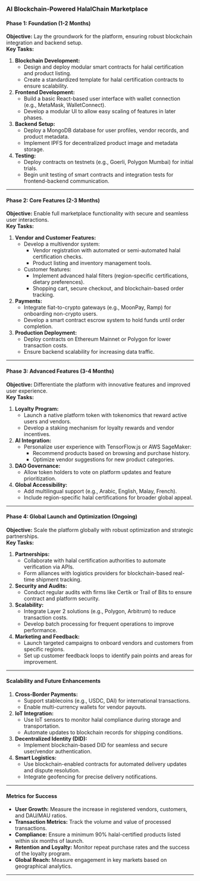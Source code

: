 ### AI Blockchain-Powered HalalChain Marketplace

#### **Phase 1: Foundation (1-2 Months)**  
**Objective:** Lay the groundwork for the platform, ensuring robust blockchain integration and backend setup.  
**Key Tasks:**  
1. **Blockchain Development:**  
   - Design and deploy modular smart contracts for halal certification and product listing.  
   - Create a standardized template for halal certification contracts to ensure scalability.  
2. **Frontend Development:**  
   - Build a basic React-based user interface with wallet connection (e.g., MetaMask, WalletConnect).  
   - Develop a modular UI to allow easy scaling of features in later phases.  
3. **Backend Setup:**  
   - Deploy a MongoDB database for user profiles, vendor records, and product metadata.  
   - Implement IPFS for decentralized product image and metadata storage.  
4. **Testing:**  
   - Deploy contracts on testnets (e.g., Goerli, Polygon Mumbai) for initial trials.  
   - Begin unit testing of smart contracts and integration tests for frontend-backend communication.  

---

#### **Phase 2: Core Features (2-3 Months)**  
**Objective:** Enable full marketplace functionality with secure and seamless user interactions.  
**Key Tasks:**  
1. **Vendor and Customer Features:**  
   - Develop a multivendor system:  
     - Vendor registration with automated or semi-automated halal certification checks.  
     - Product listing and inventory management tools.  
   - Customer features:  
     - Implement advanced halal filters (region-specific certifications, dietary preferences).  
     - Shopping cart, secure checkout, and blockchain-based order tracking.  
2. **Payments:**  
   - Integrate fiat-to-crypto gateways (e.g., MoonPay, Ramp) for onboarding non-crypto users.  
   - Develop a smart contract escrow system to hold funds until order completion.  
3. **Production Deployment:**  
   - Deploy contracts on Ethereum Mainnet or Polygon for lower transaction costs.  
   - Ensure backend scalability for increasing data traffic.  

---

#### **Phase 3: Advanced Features (3-4 Months)**  
**Objective:** Differentiate the platform with innovative features and improved user experience.  
**Key Tasks:**  
1. **Loyalty Program:**  
   - Launch a native platform token with tokenomics that reward active users and vendors.  
   - Develop a staking mechanism for loyalty rewards and vendor incentives.  
2. **AI Integration:**  
   - Personalize user experience with TensorFlow.js or AWS SageMaker:  
     - Recommend products based on browsing and purchase history.  
     - Optimize vendor suggestions for new product categories.  
3. **DAO Governance:**  
   - Allow token holders to vote on platform updates and feature prioritization.  
4. **Global Accessibility:**  
   - Add multilingual support (e.g., Arabic, English, Malay, French).  
   - Include region-specific halal certifications for broader global appeal.  

---

#### **Phase 4: Global Launch and Optimization (Ongoing)**  
**Objective:** Scale the platform globally with robust optimization and strategic partnerships.  
**Key Tasks:**  
1. **Partnerships:**  
   - Collaborate with halal certification authorities to automate verification via APIs.  
   - Form alliances with logistics providers for blockchain-based real-time shipment tracking.  
2. **Security and Audits:**  
   - Conduct regular audits with firms like Certik or Trail of Bits to ensure contract and platform security.  
3. **Scalability:**  
   - Integrate Layer 2 solutions (e.g., Polygon, Arbitrum) to reduce transaction costs.  
   - Develop batch processing for frequent operations to improve performance.  
4. **Marketing and Feedback:**  
   - Launch targeted campaigns to onboard vendors and customers from specific regions.  
   - Set up customer feedback loops to identify pain points and areas for improvement.  

---

#### **Scalability and Future Enhancements**  
1. **Cross-Border Payments:**  
   - Support stablecoins (e.g., USDC, DAI) for international transactions.  
   - Enable multi-currency wallets for vendor payouts.  
2. **IoT Integration:**  
   - Use IoT sensors to monitor halal compliance during storage and transportation.  
   - Automate updates to blockchain records for shipping conditions.  
3. **Decentralized Identity (DID):**  
   - Implement blockchain-based DID for seamless and secure user/vendor authentication.  
4. **Smart Logistics:**  
   - Use blockchain-enabled contracts for automated delivery updates and dispute resolution.  
   - Integrate geofencing for precise delivery notifications.  

---

#### **Metrics for Success**  
- **User Growth:** Measure the increase in registered vendors, customers, and DAU/MAU ratios.  
- **Transaction Metrics:** Track the volume and value of processed transactions.  
- **Compliance:** Ensure a minimum 90% halal-certified products listed within six months of launch.  
- **Retention and Loyalty:** Monitor repeat purchase rates and the success of the loyalty program.  
- **Global Reach:** Measure engagement in key markets based on geographical analytics.  

---
